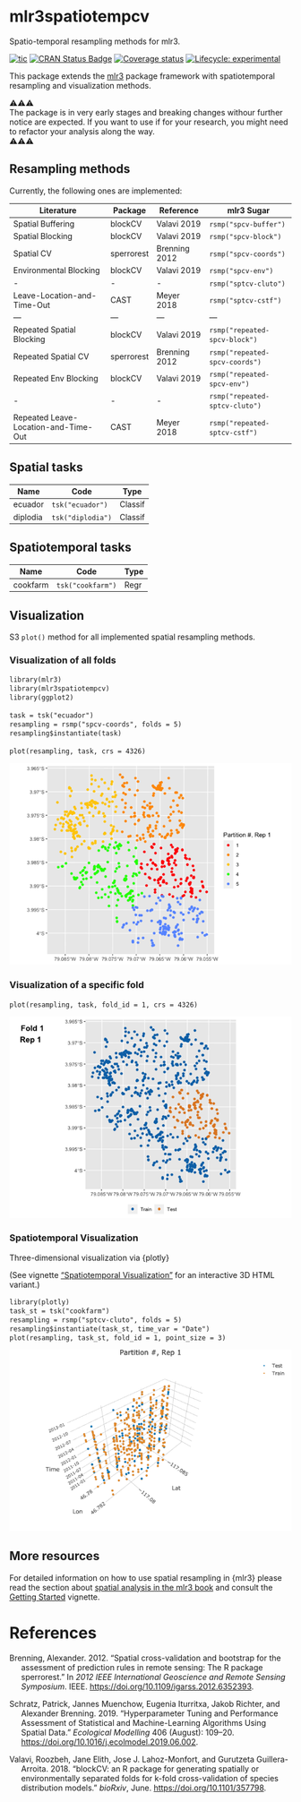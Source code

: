 
mlr3spatiotempcv
================

Spatio-temporal resampling methods for mlr3.

<!-- badges: start -->

[![tic](https://github.com/mlr-org/mlr3spatiotempcv/workflows/tic/badge.svg?branch=master)](https://github.com/mlr-org/mlr3spatiotempcv/actions)
[![CRAN Status
Badge](https://www.r-pkg.org/badges/version-ago/mlr3spatiotempcv)](https://cran.r-project.org/package=mlr3spatiotempcv)
[![Coverage
status](https://codecov.io/gh/mlr-org/mlr3spatiotempcv/branch/master/graph/badge.svg)](https://codecov.io/github/mlr-org/mlr3spatiotempcv?branch=master)
[![Lifecycle:
experimental](https://img.shields.io/badge/lifecycle-experimental-orange.svg)](https://www.tidyverse.org/lifecycle/#experimental)
<!-- badges: end -->

This package extends the [mlr3](https://github.com/mlr-org/mlr3) package
framework with spatiotemporal resampling and visualization methods.

⚠️⚠️⚠️  
The package is in very early stages and breaking changes withour further
notice are expected. If you want to use if for your research, you might
need to refactor your analysis along the way.  
⚠️⚠️⚠️

Resampling methods
------------------

Currently, the following ones are implemented:

| Literature                           | Package    | Reference     | mlr3 Sugar                     |
|--------------------------------------|------------|---------------|--------------------------------|
| Spatial Buffering                    | blockCV    | Valavi 2019   | `rsmp("spcv-buffer")`          |
| Spatial Blocking                     | blockCV    | Valavi 2019   | `rsmp("spcv-block")`           |
| Spatial CV                           | sperrorest | Brenning 2012 | `rsmp("spcv-coords")`          |
| Environmental Blocking               | blockCV    | Valavi 2019   | `rsmp("spcv-env")`             |
| \-                                   | \-         | \-            | `rsmp("sptcv-cluto")`          |
| Leave-Location-and-Time-Out          | CAST       | Meyer 2018    | `rsmp("sptcv-cstf")`           |
| —                                    | —          | —             | —                              |
| Repeated Spatial Blocking            | blockCV    | Valavi 2019   | `rsmp("repeated-spcv-block")`  |
| Repeated Spatial CV                  | sperrorest | Brenning 2012 | `rsmp("repeated-spcv-coords")` |
| Repeated Env Blocking                | blockCV    | Valavi 2019   | `rsmp("repeated-spcv-env")`    |
| \-                                   | \-         | \-            | `rsmp("repeated-sptcv-cluto")` |
| Repeated Leave-Location-and-Time-Out | CAST       | Meyer 2018    | `rsmp("repeated-sptcv-cstf")`  |

Spatial tasks
-------------

| Name     | Code              | Type    |
|----------|-------------------|---------|
| ecuador  | `tsk("ecuador")`  | Classif |
| diplodia | `tsk("diplodia")` | Classif |

Spatiotemporal tasks
--------------------

| Name     | Code              | Type |
|----------|-------------------|------|
| cookfarm | `tsk("cookfarm")` | Regr |

Visualization
-------------

S3 `plot()` method for all implemented spatial resampling methods.

### Visualization of all folds

    library(mlr3)
    library(mlr3spatiotempcv)
    library(ggplot2)

    task = tsk("ecuador")
    resampling = rsmp("spcv-coords", folds = 5)
    resampling$instantiate(task)

    plot(resampling, task, crs = 4326)

![](man/figures/README-spcv-coords-all-partitions-1.png)<!-- -->

### Visualization of a specific fold

    plot(resampling, task, fold_id = 1, crs = 4326)

![](man/figures/README-spcv-coords-fold-1.png)<!-- -->

### Spatiotemporal Visualization

Three-dimensional visualization via {plotly}

(See vignette [“Spatiotemporal
Visualization”](https://mlr3spatiotempcv.mlr-org.com/articles/spatiotemp-viz.html)
for an interactive 3D HTML variant.)

    library(plotly)
    task_st = tsk("cookfarm")
    resampling = rsmp("sptcv-cluto", folds = 5)
    resampling$instantiate(task_st, time_var = "Date")
    plot(resampling, task_st, fold_id = 1, point_size = 3)

![](man/figures/spt-viz.png)

More resources
--------------

For detailed information on how to use spatial resampling in {mlr3}
please read the section about [spatial analysis in the mlr3
book](https://mlr3book.mlr-org.com/spatial.html) and consult the
[Getting
Started](https://mlr3spatiotempcv.mlr-org.com/articles/mlr3spatiotempcv.html)
vignette.

References
==========

<div id="refs" class="references hanging-indent">

<div id="ref-brenning2012">

Brenning, Alexander. 2012. “Spatial cross-validation and bootstrap for
the assessment of prediction rules in remote sensing: The R package
sperrorest.” In *2012 IEEE International Geoscience and Remote Sensing
Symposium*. IEEE. <https://doi.org/10.1109/igarss.2012.6352393>.

</div>

<div id="ref-schratz2019">

Schratz, Patrick, Jannes Muenchow, Eugenia Iturritxa, Jakob Richter, and
Alexander Brenning. 2019. “Hyperparameter Tuning and Performance
Assessment of Statistical and Machine-Learning Algorithms Using Spatial
Data.” *Ecological Modelling* 406 (August): 109–20.
<https://doi.org/10.1016/j.ecolmodel.2019.06.002>.

</div>

<div id="ref-valavi2018">

Valavi, Roozbeh, Jane Elith, Jose J. Lahoz-Monfort, and Gurutzeta
Guillera-Arroita. 2018. “blockCV: an R package for generating spatially
or environmentally separated folds for k-fold cross-validation of
species distribution models.” *bioRxiv*, June.
<https://doi.org/10.1101/357798>.

</div>

</div>
